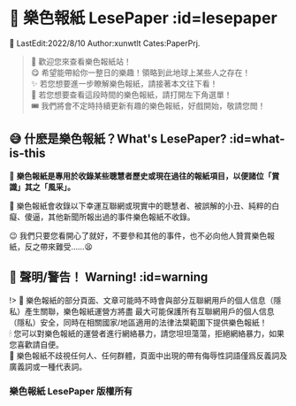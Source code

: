 # 📰 樂色報紙 LesePaper :id=lesepaper

📌 LastEdit:2022/8/10 Author:xunwtlt Cates:PaperPrj.

> 📖 歡迎您來查看樂色報紙站！<br>
> 😋 希望能帶給你一整日的樂趣！領略到此地球上某些人之存在！<br>
> ✨ 若您想要進一步瞭解樂色報紙，請接著本文往下看！<br>
> 🎇 若您想要查看這段時間的樂色報紙，請打開左下角選單！<br>
> 🎟 我們將會不定時持續更新有趣的樂色報紙，好戲開始，敬請您閲！

## 😅 什麽是樂色報紙？What's LesePaper? :id=what-is-this

🧨 **樂色報紙是專用於收錄某些聰慧者歷史或現在過往的報紙項目，以便諸位「賞識」其之「風采」。**

🥳 樂色報紙會收錄以下幸運互聯網或現實中的聰慧者、被誤解的小丑、純粹的白癡、傻逼，其他新聞所報出過的事件樂色報紙不收錄。

😉 我們只要您看開心了就好，不要參和其他的事件，也不必向他人贊賞樂色報紙，反之帶來難受……😫

## 👻 聲明/警告！ Warning! :id=warning

!> 🔏 樂色報紙的部分頁面、文章可能時不時會與部分互聯網用戶的個人信息（隱私）產生關聯，樂色報紙運營方將盡
最大可能保護所有互聯網用戶的個人信息（隱私）安全，同時在相關國家/地區適用的法律法槼範圍下提供樂色報紙！<br>
🕯 您可以對樂色報紙的運營者進行網絡暴力，請您坦坦蕩蕩，拒絕網絡暴力，如果您喜歡請自便。<br>
🎋 樂色報紙不歧視任何人、任何群體，頁面中出現的帶有侮辱性詞語僅爲反義詞及廣義詞或一種代表詞。

### 樂色報紙 LesePaper 版權所有




